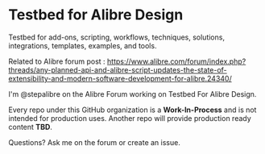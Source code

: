 # Testbed for Alibre Design

Testbed for add-ons, scripting, workflows, techniques, solutions, integrations, templates, examples, and tools.

Related to Alibre forum post : https://www.alibre.com/forum/index.php?threads/any-planned-api-and-alibre-script-updates-the-state-of-extensibility-and-modern-software-development-for-alibre.24340/

I'm @stepalibre on the Alibre Forum working on Testbed For Alibre Design.

Every repo under this GitHub organization is a **Work-In-Process** and is not intended for production uses. Another repo will provide production ready content **TBD**.

Questions? Ask me on the forum or create an issue.
